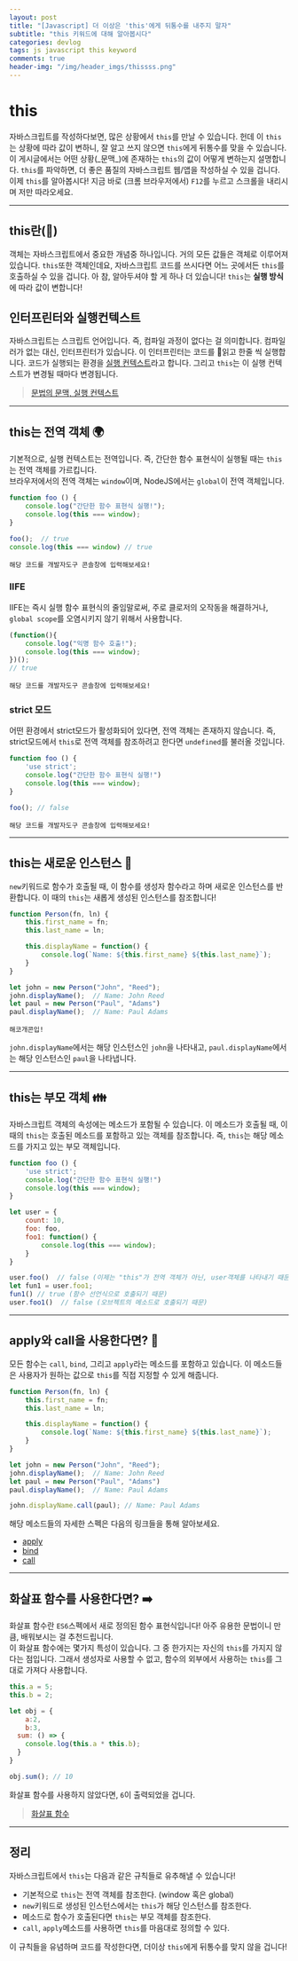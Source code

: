 ```yaml
---
layout: post
title: "[Javascript] 더 이상은 'this'에게 뒤통수를 내주지 말자"
subtitle: "this 키워드에 대해 알아봅시다"
categories: devlog
tags: js javascript this keyword 
comments: true
header-img: "/img/header_imgs/thissss.png"
---
```


# this

자바스크립트를 작성하다보면, 많은 상황에서 `this`를 만날 수 있습니다. 헌데 이 `this`는 상황에 따라 값이 변하니, 잘 알고 쓰지 않으면 `this`에게 뒤통수를 맞을 수 있습니다.  
이 게시글에서는 어떤 상황(\_문맥\_)에 존재하는 `this`의 값이 어떻게 변하는지 설명합니다. `this`를 파악하면, 더 좋은 품질의 자바스크립트 웹/앱을 작성하실 수 있을 겁니다.  
이제 `this`를 알아봅시다! 지금 바로 (크롬 브라우저에서) `F12`를 누르고 스크롤을 내리시며 저만 따라오세요.

------------

## this란(🥚)

객체는 자바스크립트에서 중요한 개념중 하나입니다. 거의 모든 값들은 객체로 이루어져있습니다. `this`또한 객체인데요, 자바스크립트 코드를 쓰시다면 어느 곳에서든 `this`를 호출하실 수 있을 겁니다. 아 참, 알아두셔야 할 게 하나 더 있습니다! `this`는 **실행 방식**에 따라 값이 변합니다!

## 인터프린터와 실행컨텍스트

자바스크립트는 스크립트 언어입니다. 즉, 컴파일 과정이 없다는 걸 의미합니다. 컴파일러가 없는 대신, 인터프린터가 있습니다. 이 인터프린터는 코드를 읽고 한줄 씩 실행합니다. 코드가 실행되는 환경을 [실행 컨텍스트](https://jong-hui.github.io/devlog/2019/11/13/execution-context/)라고 합니다. 그리고 `this`는 이 실행 컨텍스트가 변경될 때마다 변경됩니다.

> [문법의 문맥, 실행 컨텍스트](https://jong-hui.github.io/devlog/2019/11/13/execution-context/)

--------- 

## this는 전역 객체 🌍

기본적으로, 실행 컨텍스트는 전역입니다. 즉, 간단한 함수 표현식이 실행될 때는 `this`는 전역 객체를 가르킵니다.  
브라우저에서의 전역 객체는 `window`이며, NodeJS에서는 `global`이 전역 객체입니다.


```javascript
function foo () {
	console.log("간단한 함수 표현식 실행!");
	console.log(this === window); 
}

foo();	// true
console.log(this === window) // true
```
`해당 코드를 개발자도구 콘솔창에 입력해보세요!`

### IIFE

IIFE는 즉시 실행 함수 표현식의 줄임말로써, 주로 클로저의 오작동을 해결하거나, `global scope`를 오염시키지 않기 위해서 사용합니다.

```javascript
(function(){
	console.log("익명 함수 호출!");
	console.log(this === window);
})();
// true
```
`해당 코드를 개발자도구 콘솔창에 입력해보세요!`

### strict 모드

어떤 환경에서 strict모드가 활성화되어 있다면, 전역 객체는 존재하지 않습니다. 즉, strict모드에서 `this`로 전역 객체를 참조하려고 한다면 `undefined`를 불러올 것입니다.

```javascript
function foo () {
	'use strict';
	console.log("간단한 함수 표현식 실행!")
	console.log(this === window); 
}

foo(); // false
```
`해당 코드를 개발자도구 콘솔창에 입력해보세요!`

------------

## this는 새로운 인스턴스 🍔

`new`키워드로 함수가 호출될 때, 이 함수를 생성자 함수라고 하며 새로운 인스턴스를 반환합니다. 이 때의 `this`는 새롭게 생성된 인스턴스를 참조합니다!

```javascript
function Person(fn, ln) {
	this.first_name = fn;
	this.last_name = ln;

	this.displayName = function() {
		console.log(`Name: ${this.first_name} ${this.last_name}`);
	}
}

let john = new Person("John", "Reed");
john.displayName();  // Name: John Reed
let paul = new Person("Paul", "Adams")
paul.displayName();  // Name: Paul Adams
```
`해코개콘입!`

`john.displayName`에서는 해당 인스턴스인 `john`을 나타내고, `paul.displayName`에서는 해당 인스턴스인 `paul`을 나타냅니다.

------- 

## this는 부모 객체 👪

자바스크립트 객체의 속성에는 메소드가 포함될 수 있습니다. 이 메소드가 호출될 때, 이 때의 `this`는 호출된 메소드를 포함하고 있는 객체를 참조합니다. 즉, `this`는 해당 메소드를 가지고 있는 부모 객체입니다.

```javascript
function foo () {
	'use strict';
	console.log("간단한 함수 표현식 실행!")
	console.log(this === window); 
}

let user = {
	count: 10,
	foo: foo,
	foo1: function() {
		console.log(this === window);
	}
}

user.foo()  // false (이제는 "this"가 전역 객체가 아닌, user객체를 나타내기 때문)
let fun1 = user.foo1;
fun1() // true (함수 선언식으로 호출되기 때문)
user.foo1()  // false (오브젝트의 메소드로 호출되기 때문)
```

---------

## apply와 call을 사용한다면? 🚖

모든 함수는 `call`, `bind`, 그리고 `apply`라는 메소드를 포함하고 있습니다. 이 메소드들은 사용자가 원하는 값으로 `this`를 직접 지정할 수 있게 해줍니다.

```javascript
function Person(fn, ln) {
	this.first_name = fn;
	this.last_name = ln;

	this.displayName = function() {
		console.log(`Name: ${this.first_name} ${this.last_name}`);
	}
}

let john = new Person("John", "Reed");
john.displayName();  // Name: John Reed
let paul = new Person("Paul", "Adams")
paul.displayName();  // Name: Paul Adams

john.displayName.call(paul); // Name: Paul Adams
```

해당 메소드들의 자세한 스펙은 다음의 링크들을 통해 알아보세요.
- [apply](https://developer.mozilla.org/ko/docs/Web/JavaScript/Reference/Global_Objects/Function/apply)
- [bind](https://developer.mozilla.org/ko/docs/Web/JavaScript/Reference/Global_Objects/Function/bind)
- [call](https://developer.mozilla.org/ko/docs/Web/JavaScript/Reference/Global_Objects/Function/call)


--------

## 화살표 함수를 사용한다면? ➡️

화살표 함수란 `ES6`스펙에서 새로 정의된 함수 표현식입니다! 아주 유용한 문법이니 만큼, 배워보시는 걸 추천드립니다.  
이 화살표 함수에는 몇가지 특성이 있습니다. 그 중 한가지는 자신의 `this`를 가지지 않다는 점입니다. 그래서 생성자로 사용할 수 없고, 함수의 외부에서 사용하는 `this`를 그대로 가져다 사용합니다.


```javascript
this.a = 5;
this.b = 2;

let obj = {
	a:2,
	b:3,
  sum: () => {
    console.log(this.a * this.b);
  }
}

obj.sum(); // 10 
```

화살표 함수를 사용하지 않았다면, `6`이 출력되었을 겁니다.

> [화살표 함수](https://developer.mozilla.org/ko/docs/Web/JavaScript/Reference/Functions/%EC%95%A0%EB%A1%9C%EC%9A%B0_%ED%8E%91%EC%85%98)

--------

## 정리

자바스크립트에서 `this`는 다음과 같은 규칙들로 유추해낼 수 있습니다!

- 기본적으로 `this`는 전역 객체를 참조한다. (window 혹은 global)
- `new`키워드로 생성된 인스턴스에서는 `this`가 해당 인스턴스를 참조한다.
- 메소드로 함수가 호출된다면 `this`는 부모 객체를 참조한다.
- `call`, `apply`메소드를 사용하면 `this`를 마음대로 정의할 수 있다.

이 규칙들을 유념하며 코드를 작성한다면, 더이상 `this`에게 뒤통수를 맞지 않을 겁니다!